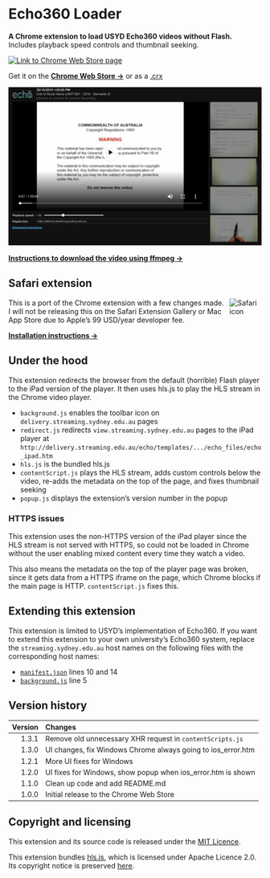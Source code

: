 # Echo360 Loader
**A Chrome extension to load USYD Echo360 videos without Flash.**  
Includes playback speed controls and thumbnail seeking.

<a href="https://chrome.google.com/webstore/detail/hekcgkbebmbmbclcgikaocemhaeafpbf/" target="_blank" rel="noopener noreferrer">
    <img src="https://developer.chrome.com/webstore/images/ChromeWebStore_Badge_v2_496x150.png" width="248" alt="Link to Chrome Web Store page" />
</a>

Get it on the [**Chrome Web Store →**](https://chrome.google.com/webstore/detail/hekcgkbebmbmbclcgikaocemhaeafpbf/)
or as a
[.crx](https://github.com/notseenee/echo360loader/releases)

![Screenshot](images/screenshot@2x.png)

[**Instructions to download the video using ffmpeg →**](downloadinstructions.md)

## Safari extension
<img src="https://developer.apple.com/assets/elements/icons/safari/safari-128x128_2x.png" width="64" height="64" alt="Safari icon" align="right">

This is a port of the Chrome extension with a few changes made.  
I will not be releasing this on the Safari Extension Gallery or Mac App Store
due to Apple’s 99 USD/year developer fee.

[**Installation instructions →**](echo360loader.safariextension)

## Under the hood
This extension redirects the browser from the default (horrible) Flash player to
the iPad version of the player. It then uses hls.js to play the HLS stream in
the Chrome video player.

- `background.js` enables the toolbar icon on `delivery.streaming.sydney.edu.au`
  pages
- `redirect.js` redirects `view.streaming.sydney.edu.au` pages to the iPad
  player at
  `http://delivery.streaming.edu.au/echo/templates/.../echo_files/echo_ipad.htm`
- `hls.js` is the bundled hls.js
- `contentScript.js` plays the HLS stream, adds custom controls below the video,
  re-adds the metadata on the top of the page, and fixes thumbnail seeking
- `popup.js` displays the extension’s version number in the popup

### HTTPS issues
This extension uses the non-HTTPS version of the iPad player since the HLS
stream is not served with HTTPS, so could not be loaded in Chrome without the
user enabling mixed content every time they watch a video.

This also means the metadata on the top of the player page was broken, since it
gets data from a HTTPS iframe on the page, which Chrome blocks if the main page
is HTTP. `contentScript.js` fixes this. 

## Extending this extension
This extension is limited to USYD’s implementation of Echo360. If you want to
extend this extension to your own university’s Echo360 system, replace the
`streaming.sydney.edu.au` host names on the following files with the corresponding
host names:
- [`manifest.json`](src/manifest.json) lines 10 and 14
- [`background.js`](src/background.js) line 5

## Version history
| Version | Changes                                                            |
| -------:|:------------------------------------------------------------------ |
|   1.3.1 | Remove old unnecessary XHR request in `contentScripts.js`          |
|   1.3.0 | UI changes, fix Windows Chrome always going to ios_error.htm       |
|   1.2.1 | More UI fixes for Windows                                          |
|   1.2.0 | UI fixes for Windows, show popup when ios_error.htm is shown       |
|   1.1.0 | Clean up code and add README.md                                    |
|   1.0.0 | Initial release to the Chrome Web Store                            |

## Copyright and licensing
This extension and its source code is released under the [MIT Licence](LICENSE).

This extension bundles [hls.js](https://github.com/video-dev/hls.js/), which is
licensed under Apache Licence 2.0. Its copyright notice is preserved
[here](LICENSE).
